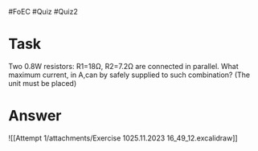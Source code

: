 #FoEC #Quiz #Quiz2 

# Task
Two 0.8W resistors: R1=18Ω, R2=7.2Ω are connected in parallel. What maximum current, in A,can by safely supplied to such combination? (The unit must be placed)

# Answer
![[Attempt 1/attachments/Exercise 1025.11.2023 16_49_12.excalidraw]]